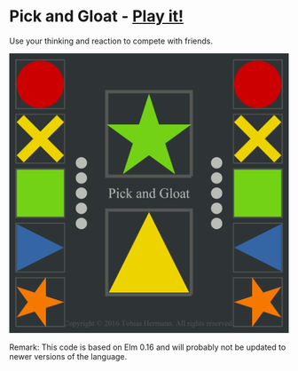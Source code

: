# Pick and Gloat - [Play it!](http://www.editgym.com/pick-and-gloat/)

Use your thinking and reaction to compete with friends.

![screenshot](src/icon.png)

Remark: This code is based on Elm 0.16 and will probably not be updated to newer versions of the language.